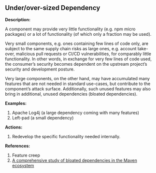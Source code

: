 ## Under/over-sized Dependency

**Description:**

A component may provide very little functionality (e.g. npm micro packages) or a lot of functionality (of which only a fraction may be used).

Very small components, e.g. ones containing few lines of code only, are subject to the same supply chain risks as large ones, e.g. account take-over, malicious pull requests or CI/CD vulnerabilities, for comparably little functionality. In other words, in exchange for very few lines of code used, the consumer’s security becomes dependent on the upstream project’s security and development posture.
 
Very large components, on the other hand, may have accumulated many features that are not needed in standard use-cases, but contribute to the component’s attack surface. Additionally, such unused features may also bring in additional, unused dependencies (bloated dependencies).

**Examples:**

1. Apache Log4j (a large dependency coming with many features)
2. Left-pad (a small dependency)

**Actions:**

1. Redevelop the specific functionality needed internally.

**References:**

1. Feature creep
2. [A comprehensive study of bloated dependencies in the Maven ecosystem](https://link.springer.com/article/10.1007/s10664-020-09914-8#:~:text=Bloated%20dependencies%20are%20libraries%20that,binary%20and%20increase%20maintenance%20effort)
